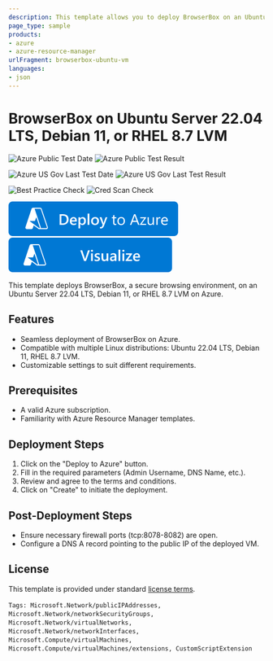 ```yaml
---
description: This template allows you to deploy BrowserBox on an Ubuntu Server 22.04 LTS, Debian 11, or RHEL 8.7 LVM on Azure.
page_type: sample
products:
- azure
- azure-resource-manager
urlFragment: browserbox-ubuntu-vm
languages:
- json
---
```

# BrowserBox on Ubuntu Server 22.04 LTS, Debian 11, or RHEL 8.7 LVM

![Azure Public Test Date](https://azurequickstartsservice.blob.core.windows.net/badges/application-workloads/browserbox/browserbox-ubuntu-vm/PublicLastTestDate.svg)
![Azure Public Test Result](https://azurequickstartsservice.blob.core.windows.net/badges/application-workloads/browserbox/browserbox-ubuntu-vm/PublicDeployment.svg)

![Azure US Gov Last Test Date](https://azurequickstartsservice.blob.core.windows.net/badges/application-workloads/browserbox/browserbox-ubuntu-vm/FairfaxLastTestDate.svg)
![Azure US Gov Last Test Result](https://azurequickstartsservice.blob.core.windows.net/badges/application-workloads/browserbox/browserbox-ubuntu-vm/FairfaxDeployment.svg)

![Best Practice Check](https://azurequickstartsservice.blob.core.windows.net/badges/application-workloads/browserbox/browserbox-ubuntu-vm/BestPracticeResult.svg)
![Cred Scan Check](https://azurequickstartsservice.blob.core.windows.net/badges/application-workloads/browserbox/browserbox-ubuntu-vm/CredScanResult.svg)

[![Deploy To Azure](https://raw.githubusercontent.com/Azure/azure-quickstart-templates/master/1-CONTRIBUTION-GUIDE/images/deploytoazure.svg?sanitize=true)](https://portal.azure.com/#create/Microsoft.Template/uri/https%3A%2F%2Fraw.githubusercontent.com%2Fdosyago%2Fazure-quickstart-templates%2Fadd-browserbox%2Fapplication-workloads%2Fdosyago%2Femail-notifier%2Fazuredeploy.json)
[![Visualize](https://raw.githubusercontent.com/Azure/azure-quickstart-templates/master/1-CONTRIBUTION-GUIDE/images/visualizebutton.svg?sanitize=true)](http://armviz.io/#/?load=https%3A%2F%2Fraw.githubusercontent.com%2Fdosyago%2Fazure-quickstart-templates%2Fadd-browserbox%2Fbrowserbox-ubuntu-vm%2Fazuredeploy.json)

This template deploys BrowserBox, a secure browsing environment, on an Ubuntu Server 22.04 LTS, Debian 11, or RHEL 8.7 LVM on Azure. 

## Features
- Seamless deployment of BrowserBox on Azure.
- Compatible with multiple Linux distributions: Ubuntu 22.04 LTS, Debian 11, RHEL 8.7 LVM.
- Customizable settings to suit different requirements.

## Prerequisites
- A valid Azure subscription.
- Familiarity with Azure Resource Manager templates.

## Deployment Steps
1. Click on the "Deploy to Azure" button.
2. Fill in the required parameters (Admin Username, DNS Name, etc.).
3. Review and agree to the terms and conditions.
4. Click on "Create" to initiate the deployment.

## Post-Deployment Steps
- Ensure necessary firewall ports (tcp:8078-8082) are open.
- Configure a DNS A record pointing to the public IP of the deployed VM.

## License
This template is provided under standard [license terms](https://link-to-license).

`Tags: Microsoft.Network/publicIPAddresses, Microsoft.Network/networkSecurityGroups, Microsoft.Network/virtualNetworks, Microsoft.Network/networkInterfaces, Microsoft.Compute/virtualMachines, Microsoft.Compute/virtualMachines/extensions, CustomScriptExtension`


